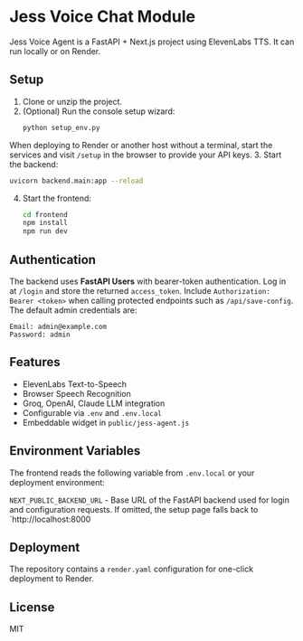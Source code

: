 # Jess Voice Chat Module

Jess Voice Agent is a FastAPI + Next.js project using ElevenLabs TTS. It can run locally or on Render.

## Setup

1. Clone or unzip the project.
2. (Optional) Run the console setup wizard:
   ```bash
   python setup_env.py
   ```
When deploying to Render or another host without a terminal, start the services and visit `/setup` in the browser to provide your API keys.
3. Start the backend:
   ```bash
   uvicorn backend.main:app --reload
   ```
4. Start the frontend:
   ```bash
   cd frontend
   npm install
   npm run dev
   ```

## Authentication

The backend uses **FastAPI Users** with bearer-token authentication. Log in at
`/login` and store the returned `access_token`. Include
`Authorization: Bearer <token>` when calling protected endpoints such as
`/api/save-config`. The default admin credentials are:

```
Email: admin@example.com
Password: admin
```


## Features

- ElevenLabs Text-to-Speech
- Browser Speech Recognition
- Groq, OpenAI, Claude LLM integration
- Configurable via `.env` and `.env.local`
- Embeddable widget in `public/jess-agent.js`

## Environment Variables

The frontend reads the following variable from `.env.local` or your deployment environment:

`NEXT_PUBLIC_BACKEND_URL` - Base URL of the FastAPI backend used for login and configuration requests. If omitted, the setup page falls back to `http://localhost:8000

## Deployment

The repository contains a `render.yaml` configuration for one-click deployment to Render.

## License

MIT
